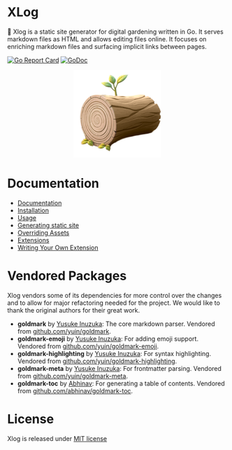 XLog
=========

:vhs: Xlog is a static site generator for digital gardening written in Go. It serves markdown files as HTML and allows editing files online. It focuses on enriching markdown files and surfacing implicit links between pages.

[![Go Report Card](https://goreportcard.com/badge/github.com/emad-elsaid/xlog)](https://goreportcard.com/report/github.com/emad-elsaid/xlog) [![GoDoc](https://godoc.org/github.com/emad-elsaid/xlog?status.svg)](https://godoc.org/github.com/emad-elsaid/xlog)

<p align="center"><img width="200" src="public/logo.png" /></p>


# Documentation

* [Documentation](https://xlog.emadelsaid.com/)
* [Installation](https://xlog.emadelsaid.com/docs/Installation/)
* [Usage](https://xlog.emadelsaid.com/docs/Usage/)
* [Generating static site](https://xlog.emadelsaid.com/tutorials/Creating%20a%20site)
* [Overriding Assets](https://xlog.emadelsaid.com/docs/Assets)
* [Extensions](https://xlog.emadelsaid.com/docs/extensions/)
* [Writing Your Own Extension](https://xlog.emadelsaid.com/tutorials/Hello%20world%20extension/)

# Vendored Packages

Xlog vendors some of its dependencies for more control over the changes and to allow for major refactoring needed for the project. We would like to thank the original authors for their great work.

*   **goldmark** by [Yusuke Inuzuka](https://github.com/yuin): The core markdown parser. Vendored from [github.com/yuin/goldmark](https://github.com/yuin/goldmark).
*   **goldmark-emoji** by [Yusuke Inuzuka](https://github.com/yuin): For adding emoji support. Vendored from [github.com/yuin/goldmark-emoji](https://github.com/yuin/goldmark-emoji).
*   **goldmark-highlighting** by [Yusuke Inuzuka](https://github.com/yuin): For syntax highlighting. Vendored from [github.com/yuin/goldmark-highlighting](https://github.com/yuin/goldmark-highlighting).
*   **goldmark-meta** by [Yusuke Inuzuka](https://github.com/yuin): For frontmatter parsing. Vendored from [github.com/yuin/goldmark-meta](https://github.com/yuin/goldmark-meta).
*   **goldmark-toc** by [Abhinav](https://github.com/abhinav): For generating a table of contents. Vendored from [github.com/abhinav/goldmark-toc](https://github.com/abhinav/goldmark-toc).

# License

Xlog is released under [MIT license](LICENSE)
